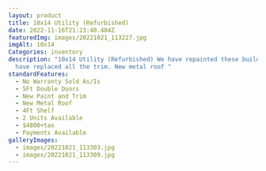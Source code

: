 ```yaml
---
layout: product
title: 10x14 Utility (Refurbished)
date: 2022-11-16T21:23:40.404Z
featuredImg: images/20221021_113227.jpg
imgAlt: 10x14
Categories: inventory
description: "10x14 Utility (Refurbished) We have repainted these buildings and
  have replaced all the trim. New metal roof "
standardFeatures:
  - No Warranty Sold As/Is
  - 5Ft Double Doors
  - New Paint and Trim
  - New Metal Roof
  - 4Ft Shelf
  - 2 Units Available
  - $4800+tax
  - Payments Available
galleryImages:
  - images/20221021_113303.jpg
  - images/20221021_113309.jpg
---
```

